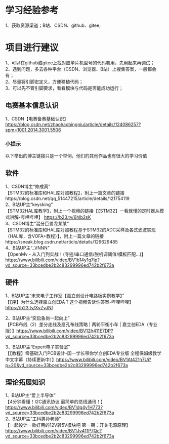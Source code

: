 # 学习经验参考

1、获取资源渠道；B站、CSDN、github、gitee;

# 项目进行建议
1、可以在github或gitee上找对应单片机型号的代码套用，先用起来再调试；  
2、遇到问题，多去各种平台（CSDN、浏览器、B站）上搜集答案，一般都会有；  
2、尽量将引脚宏定义，方便移植代码；  
3、可以先不管引脚要求，看看模块与代码是否能成功运行；  

## 电赛基本信息认识
1、CSDN【电赛备赛基础认识】https://blog.csdn.net/zhaohaobingniu/article/details/124086257?spm=1001.2014.3001.5506

### 小提示
以下举出的博主链接只是一个举例，他们的其他作品也有很大的学习价值  

## 软件

1、CSDN博主“修成真”  
【STM32的标准库和HAL库对照教程】，附上一篇文章的链接https://blog.csdn.net/qq_51447215/article/details/121754119  
2、B站UP主“keysking”  
【STM32HAL库教学】，附上一个视频的链接【【STM32】一看就懂的定时器从模式讲解-哔哩哔哩】 https://b23.tv/6hlb2sK  
3、CSDN博主“混分巨兽龙某某”  
【STM32的标准库和HAL库对照教程基于STM32的ADC采样及各式滤波实现（HAL库，含VOFA+教程）】，附上一篇文章的链接https://sneak.blog.csdn.net/article/details/129629485  
4、B站UP主“_VNNN”  
【OpenMv - 从入门到实战！(寻迹/串口通信/脱机调阈值/模板匹配...)】https://www.bilibili.com/video/BV1b14y1q7ip?vd_source=33bcedbe2b2c83299996ed742b2f673a  

## 硬件

1、B站UP主“未来电子工作室【嘉立创设计电路板实例教学】”   
【【序】为什么选择嘉立创EDA？这个视频告诉你答案-哔哩哔哩】 https://b23.tv/XvZyJNf

2、B站UP主“奕启象尚一起向上”  
【PCB布线（2）差分走线及扇孔布线策略 | 两轮平衡小车 | 嘉立创EDA（专业版）】https://www.bilibili.com/video/BV12h411E7DP?vd_source=33bcedbe2b2c83299996ed742b2f673a

3、B站UP主“Expert电子实验室”  
【【教程】零基础入门PCB设计-国一学长带你学立创EDA专业版 全程保姆级教学 中文字幕（持续更新中）】https://www.bilibili.com/video/BV1At421h7Ui?p=20&vd_source=33bcedbe2b2c83299996ed742b2f673a

## 理论拓展知识
1、B站UP主“爱上半导体”  
【4分钟看懂！I2C通讯协议 最简单的总线通讯！】https://www.bilibili.com/video/BV1dg4y1H773?vd_source=33bcedbe2b2c83299996ed742b2f673a  
2、B站UP主“工科男孙老师”  
【一起设计一款好用的12V转5V模块吧  第一期：开关电源原理】https://www.bilibili.com/video/BV1Jv411P7Qc?vd_source=33bcedbe2b2c83299996ed742b2f673a  